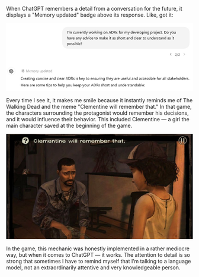 ﻿When ChatGPT remembers a detail from a conversation for the future, it displays a "Memory updated" badge above its response. Like, got it:

![Memory updated](memory-updated.jpg)

Every time I see it, it makes me smile because it instantly reminds me of The Walking Dead and the meme "Clementine will remember that." In that game, the characters surrounding the protagonist would remember his decisions, and it would influence their behavior. This included Clementine — a girl the main character saved at the beginning of the game.

![Clementine will remember that](remember.jpeg)

In the game, this mechanic was honestly implemented in a rather mediocre way, but when it comes to ChatGPT — it works. The attention to detail is so strong that sometimes I have to remind myself that I’m talking to a language model, not an extraordinarily attentive and very knowledgeable person.